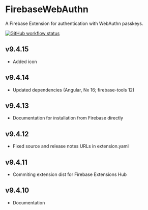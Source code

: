 # FirebaseWebAuthn
A Firebase Extension for authentication with WebAuthn passkeys.

[![GitHub workflow status](https://img.shields.io/github/actions/workflow/status/gavinsawyer/firebase-web-authn/ci.yml)](https://github.com/gavinsawyer/firebase-web-authn/actions/workflows/ci.yml)

## v9.4.15

- Added icon

## v9.4.14

- Updated dependencies (Angular, Nx 16; firebase-tools 12)

## v9.4.13

- Documentation for installation from Firebase directly

## v9.4.12

- Fixed source and release notes URLs in extension.yaml

## v9.4.11

- Commiting extension dist for Firebase Extensions Hub

## v9.4.10

- Documentation
